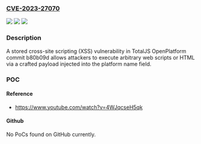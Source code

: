 ### [CVE-2023-27070](https://cve.mitre.org/cgi-bin/cvename.cgi?name=CVE-2023-27070)
![](https://img.shields.io/static/v1?label=Product&message=n%2Fa&color=blue)
![](https://img.shields.io/static/v1?label=Version&message=n%2Fa&color=blue)
![](https://img.shields.io/static/v1?label=Vulnerability&message=n%2Fa&color=brighgreen)

### Description

A stored cross-site scripting (XSS) vulnerability in TotalJS OpenPlatform commit b80b09d allows attackers to execute arbitrary web scripts or HTML via a crafted payload injected into the platform name field.

### POC

#### Reference
- https://www.youtube.com/watch?v=4WJqcseH5qk

#### Github
No PoCs found on GitHub currently.

